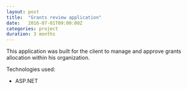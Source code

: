 ```yaml
---
layout: post
title:  "Grants review application"
date:   2016-07-01T09:00:00Z
categories: project
duration: 3 months
---
```


This application was built for the client to manage and approve grants allocation within his organization.

Technologies used:

- ASP.NET
